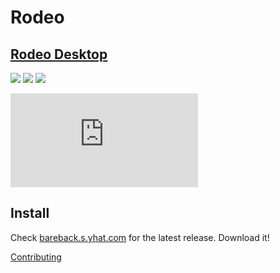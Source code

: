 # Rodeo

## [Rodeo Desktop](http://blog.yhathq.com/posts/rodeo-native.html)
![](http://blog.yhathq.com/static/img/rodeo-overview.png)
![](http://blog.yhathq.com/static/img/rodeo-windows.png)
![](http://blog.yhathq.com/static/img/rodeo-install.png)

![](https://ga-beacon.appspot.com/UA-46996803-1/rodeo/README.md)

## Install
Check [bareback.s.yhat.com](http://bareback.s.yhat.com) for the latest release. Download it!


[Contributing](https://github.com/yhat/rodeo/blob/master/contributing.md)
